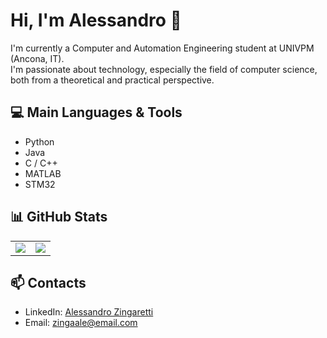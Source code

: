 # Hi, I'm Alessandro 👋

I'm currently a Computer and Automation Engineering student at UNIVPM (Ancona, IT).  
I'm passionate about technology, especially the field of computer science, both from a theoretical and practical perspective.

## 💻 Main Languages & Tools
- Python
- Java
- C / C++
- MATLAB
- STM32

## 📊 GitHub Stats
<table>
  <tr>
    <td><img src="https://github-readme-stats.vercel.app/api?username=zinale&show_icons=true&theme=gotham&hide_title=true&hide_border=true&card_width=400" /></td>
    <td><img src="https://github-readme-stats.vercel.app/api/top-langs/?username=zinale&theme=gotham&layout=compact&hide_title=true&hide_border=true&card_width=400" /></td>
  </tr>
</table>



## 📫 Contacts
- LinkedIn: [Alessandro Zingaretti](https://www.linkedin.com/in/alessandro-zingaretti)
- Email: zingaale@email.com
